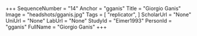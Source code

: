 +++
SequenceNumber = "14"
Anchor = "gganis"
Title = "Giorgio Ganis"
Image = "headshots/gganis.jpg"
Tags = [ "replicator", ]
ScholarUrl = "None"
UniUrl = "None"
LabUrl = "None"
StudyId = "Eimer1993"
PersonId = "gganis"
FullName = "Giorgio Ganis"
+++